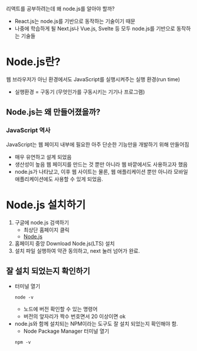 리액트를 공부하려는데 왜 node.js를 알아야 할까?
- React.js는 node.js를 기반으로 동작하는 기술이기 때문
- 나중에 학습하게 될 Next.js나 Vue.js, Svelte 등 모두 node.js를 기반으로 동작하는 기술들

# Node.js란?
웹 브라우저가 아닌 환경에서도 JavaScript를 실행시켜주는 실행 환경(run time)
- 실행환경 = 구동기 (무엇인가를 구동시키는 기기나 프로그램)

## Node.js는 왜 만들어졌을까?
### JavaScript 역사
JavaScript는 웹 페이지 내부에 필요한 아주 단순한 기능만을 개발하기 위해 만들어짐
- 매우 유연하고 설계 되었음
- 생산성이 높음
웹 페이지를 만드는 것 뿐만 아니라 웹 바깥에서도 사용하고자 했음
- node.js가 나타났고, 이후 웹 사이트는 물론, 웹 애플리케이션 뿐만 아니라 모바일 애플리케이션에도 사용할 수 있게 되었음.

# Node.js 설치하기
1. 구글에 node.js 검색하기
    - 최상단 홈페이지 클릭
    - [Node.js](https://nodejs.org/en)
2. 홈페이지 중앙 Download Node.js(LTS) 설치
3. 설치 파일 실행하여 약관 동의하고, next 눌러 넘어가 완료.

## 잘 설치 되었는지 확인하기
- 터미널 열기
    ```
    node -v 
    ```
    - 노드에 버전 확인할 수 있는 명령어
    - 버전의 앞자리가 짝수 번호면서 20 이상이면 ok
- node.js와 함께 설치되는 NPM이라는 도구도 잘 설치 되었는지 확인해야 함.
    - Node Package Manager
    터미널 열기
    ```
    npm -v
    ```

